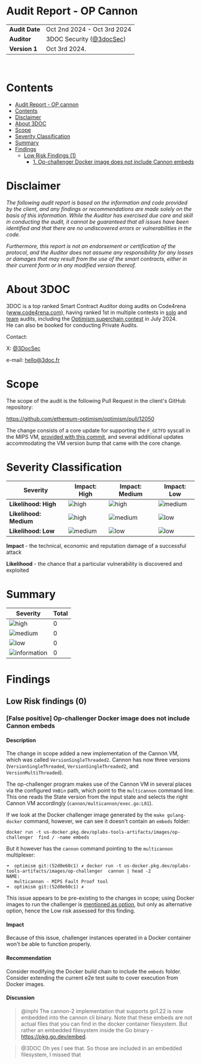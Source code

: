 # Audit Report - OP Cannon

|                |                                                                           |
| -------------- | ------------------------------------------------------------------------- |
| **Audit Date** | Oct 2nd 2024 - Oct 3rd 2024                                               |
| **Auditor**    | 3DOC Security ([@3docSec](https://x.com/3docSec))                         |
| **Version 1**  | Oct 3rd 2024.                                                             |

<br clear="both" />

# Contents
- [Audit Report - OP cannon](#audit-report---op-cannon)
- [Contents](#contents)
- [Disclaimer](#disclaimer)
- [About 3DOC](#about-3doc)
- [Scope](#scope)
- [Severity Classification](#severity-classification)
- [Summary](#summary)
- [Findings](#findings)
  - [Low Risk Findings (1)](#low-risk-findings-1)
    - [1. Op-challenger Docker image does not include Cannon embeds](#-op-challenger-docker-image-does-not-include-cannon-embeds)

# Disclaimer
_The following audit report is based on the information and code provided by the client, and any findings or recommendations are made solely on the basis of this information. While the Auditor has exercised due care and skill in conducting the audit, it cannot be guaranteed that all issues have been identified and that there are no undiscovered errors or vulnerabilities in the code._

_Furthermore, this report is not an endorsement or certification of the protocol, and the Auditor does not assume any responsibility for any losses or damages that may result from the use of the smart contracts, either in their current form or in any modified version thereof._

# About 3DOC
3DOC is a top ranked Smart Contract Auditor doing audits on Code4rena (www.code4rena.com), having ranked 1st in multiple contests in [solo](https://code4rena.com/@3docSec) and [team](https://code4rena.com/@RadiantLabs) audits, including the [Optimism superchain contest](https://code4rena.com/audits/2024-07-optimism-superchain) in July 2024.<br>
He can also be booked for conducting Private Audits.

Contact: <br>

X: [@3DocSec](https://x.com/3DocSec)

e-mail: [hello@3doc.fr](mailto:hello@3doc.fr)

# Scope
The scope of the audit is the following Pull Request in the client's GitHub repository:

https://github.com/ethereum-optimism/optimism/pull/12050

The change consists of a core update for supporting the `F_GETFD` syscall in the MIPS VM, [provided with this commit](https://github.com/ethereum-optimism/optimism/pull/12050/commits/7c8257d3574a2a76ab90f8129c7b532d68049944), and several additional updates accommodating the VM version bump that came with the core change.

# Severity Classification
| Severity               | Impact: High | Impact: Medium | Impact: Low |
| ---------------------- | ------------ | -------------- | ----------- |
| **Likelihood: High**   | ![high]      | ![high]        | ![medium]   |
| **Likelihood: Medium** | ![high]      | ![medium]      | ![low]      |
| **Likelihood: Low**    | ![medium]    | ![low]         | ![low]      |

**Impact** - the technical, economic and reputation damage of a successful attack

**Likelihood** - the chance that a particular vulnerability is discovered and exploited

# Summary

| Severity       | Total |
| -------------- | ----- |
| ![high]        | 0     |
| ![medium]      | 0     |
| ![low]         | 0     |
| ![information] | 0     |


# Findings
## Low Risk findings (0)

### [False positive] Op-challenger Docker image does not include Cannon embeds
#### Description
The change in scope added a new implementation of the Cannon VM, which was called `VersionSingleThreaded2`. Cannon has now three versions (`VersionSingleThreaded`, `VersionSingleThreaded2`, and `VersionMultiThreaded`).

The op-challenger program makes use of the Cannon VM in several places via the configured `VmBin` path, which point to the `multicannon` command line. This one reads the State version from the input state and selects the right Cannon VM accordingly (`cannon/multicannon/exec.go:L81`).

If we look at the Docker challenger image generated by the `make golang-docker` command, however, we can see it doesn't contain an `embeds` folder:

```
docker run -t us-docker.pkg.dev/oplabs-tools-artifacts/images/op-challenger  find / -name embeds
```

But it however has the `cannon` command pointing to the `multicannon` multiplexer:

```
➜  optimism git:(52d0e60c1) ✗ docker run -t us-docker.pkg.dev/oplabs-tools-artifacts/images/op-challenger  cannon | head -2
NAME:
   multicannon - MIPS Fault Proof tool
➜  optimism git:(52d0e60c1) ✗
```

This issue appears to be pre-existing to the changes in scope; using Docker images to run the challenger is [mentioned as option](https://docs.optimism.io/builders/chain-operators/tools/op-challenger), but only as alternative option, hence the Low risk assessed for this finding.

#### Impact
Because of this issue, challenger instances operated in a Docker container won't be able to function properly.

#### Recommendation
Consider modifying the Docker build chain to include the `embeds` folder.
Consider extending the current e2e test suite to cover execution from Docker images.

#### Discussion

> @inphi The cannon-2 implementation that supports go1.22 is now embedded into the cannon cli binary. Note that these embeds are not actual files that you can find in the docker container filesystem. But rather an embedded filesystem inside the Go binary - https://pkg.go.dev/embed.

> @3DOC Oh yes I see that. So those are included in an embedded filesystem, I missed that


[high]: https://img.shields.io/badge/-HIGH-b02319 "HIGH"
[medium]: https://img.shields.io/badge/-MEDIUM-orange "MEDIUM"
[low]: https://img.shields.io/badge/-LOW-FFD700 "LOW"
[information]: https://img.shields.io/badge/-INFORMATION-darkgreen "INFORMATION"
[fixed]: https://img.shields.io/badge/-FIXED-brightgreen "FIXED"
[acknowledged]: https://img.shields.io/badge/-ACKNOWLEDGED-blue "ACKNOWLEDGED"
[disputed]: https://img.shields.io/badge/-DISPUTED-lightgrey "DISPUTED"
[reported]: https://img.shields.io/badge/-REPORTED-lightblue "REPORTED"
[partiallyfixed]: https://img.shields.io/badge/-PARTIALLY_FIXED-lightgreen "PARTIALLY FIXED"
